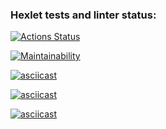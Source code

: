 ### Hexlet tests and linter status:

[![Actions Status](https://github.com/Scooby-Hub/frontend-project-44/workflows/hexlet-check/badge.svg)](https://github.com/Scooby-Hub/frontend-project-44/actions)

[![Maintainability](https://api.codeclimate.com/v1/badges/23f61423778ac6d92329/maintainability)](https://codeclimate.com/github/Scooby-Hub/frontend-project-44/maintainability)

[![asciicast](https://asciinema.org/a/576403.svg)](https://asciinema.org/a/576403)

[![asciicast](https://asciinema.org/a/580568.svg)](https://asciinema.org/a/580568)

[![asciicast](https://asciinema.org/a/581794.svg)](https://asciinema.org/a/581794)

